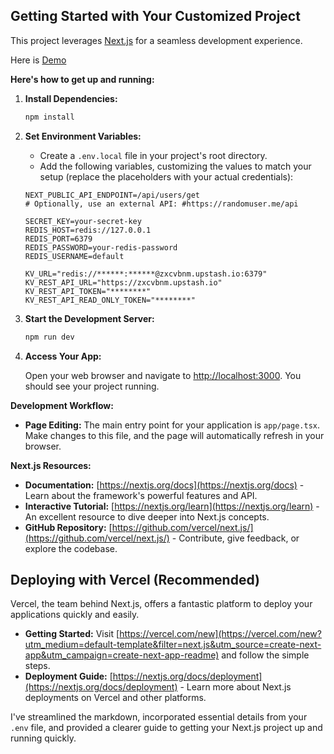 ## Getting Started with Your Customized Project

This project leverages [Next.js](https://nextjs.org/) for a seamless development experience.

Here is [Demo](random-users-eight.vercel.app)

**Here's how to get up and running:**

1. **Install Dependencies:**
   ```bash
   npm install 
   ```

2. **Set Environment Variables:**
    - Create a `.env.local` file in your project's root directory.
    - Add the following variables, customizing the values to match your setup (replace the placeholders with your actual credentials):

   ```
   NEXT_PUBLIC_API_ENDPOINT=/api/users/get
   # Optionally, use an external API: #https://randomuser.me/api 

   SECRET_KEY=your-secret-key
   REDIS_HOST=redis://127.0.0.1 
   REDIS_PORT=6379
   REDIS_PASSWORD=your-redis-password 
   REDIS_USERNAME=default
   
   KV_URL="redis://******:******@zxcvbnm.upstash.io:6379"
   KV_REST_API_URL="https://zxcvbnm.upstash.io"
   KV_REST_API_TOKEN="********"
   KV_REST_API_READ_ONLY_TOKEN="********"
   ```

3. **Start the Development Server:**

   ```bash
   npm run dev
   ```

4. **Access Your App:**

   Open your web browser and navigate to [http://localhost:3000](http://localhost:3000). You should see your project running.

**Development Workflow:**

-  **Page Editing:** The main entry point for your application is  `app/page.tsx`. Make changes to this file, and the page will automatically refresh in your browser.

**Next.js Resources:**

- **Documentation:** [https://nextjs.org/docs](https://nextjs.org/docs) - Learn about the framework's powerful features and API.
- **Interactive Tutorial:** [https://nextjs.org/learn](https://nextjs.org/learn) - An excellent resource to dive deeper into Next.js concepts.
- **GitHub Repository:** [https://github.com/vercel/next.js/](https://github.com/vercel/next.js/) - Contribute, give feedback, or explore the codebase.

## Deploying with Vercel (Recommended)

Vercel, the team behind Next.js, offers a fantastic platform to deploy your applications quickly and easily.

- **Getting Started:** Visit [https://vercel.com/new](https://vercel.com/new?utm_medium=default-template&filter=next.js&utm_source=create-next-app&utm_campaign=create-next-app-readme) and follow the simple steps.
- **Deployment Guide:** [https://nextjs.org/docs/deployment](https://nextjs.org/docs/deployment) - Learn more about Next.js deployments on Vercel and other platforms.


I've streamlined the markdown, incorporated essential details from your `.env` file, and provided a clearer guide to getting your Next.js project up and running quickly.
